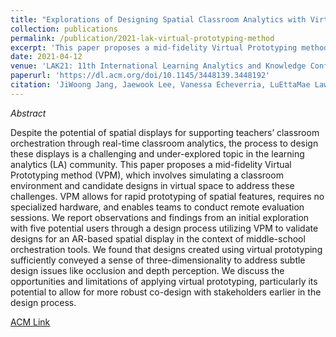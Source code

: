 ```yaml
---
title: "Explorations of Designing Spatial Classroom Analytics with Virtual Prototyping"
collection: publications
permalink: /publication/2021-lak-virtual-prototyping-method
excerpt: 'This paper proposes a mid-fidelity Virtual Prototyping method (VPM), which involves simulating a classroom environment and candidate designs in virtual space to address fundamental challenges in prototyping for AR applications.'
date: 2021-04-12
venue: 'LAK21: 11th International Learning Analytics and Knowledge Conference'
paperurl: 'https://dl.acm.org/doi/10.1145/3448139.3448192'
citation: 'JiWoong Jang, Jaewook Lee, Vanessa Echeverria, LuEttaMae Lawrence, and Vincent Aleven. 2021. Explorations of Designing Spatial Classroom Analytics with Virtual Prototyping. In LAK21: 11th International Learning Analytics and Knowledge Conference (LAK21). Association for Computing Machinery, New York, NY, USA, 518–524. DOI:https://doi.org/10.1145/3448139.3448192'
---
```

<!-- images -->
[](../files/paper_images/vpm-hero.png)


*Abstract*

Despite the potential of spatial displays for supporting teachers’ classroom orchestration through real-time classroom analytics, the process to design these displays is a challenging and under-explored topic in the learning analytics (LA) community. This paper proposes a mid-fidelity Virtual Prototyping method (VPM), which involves simulating a classroom environment and candidate designs in virtual space to address these challenges. VPM allows for rapid prototyping of spatial features, requires no specialized hardware, and enables teams to conduct remote evaluation sessions. We report observations and findings from an initial exploration with five potential users through a design process utilizing VPM to validate designs for an AR-based spatial display in the context of middle-school orchestration tools. We found that designs created using virtual prototyping sufficiently conveyed a sense of three-dimensionality to address subtle design issues like occlusion and depth perception. We discuss the opportunities and limitations of applying virtual prototyping, particularly its potential to allow for more robust co-design with stakeholders earlier in the design process.

[ACM Link](https://dl.acm.org/doi/10.1145/3448139.3448192)